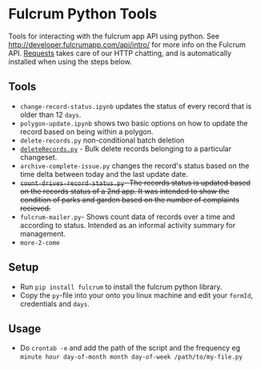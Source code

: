 # Fulcrum Python Tools

Tools for interacting with the fulcrum app API using python. See http://developer.fulcrumapp.com/api/intro/ for more info on the Fulcrum API. [Requests](http://docs.python-requests.org/en/latest/) takes care of our HTTP chatting, and is automatically installed when using the steps below.

## Tools

* `change-record-status.ipynb` updates the status of every record that is older than 12 `days`.
* `polygon-update.ipynb` shows two basic options on how to update the record based on being within a polygon.  
* `delete-records.py` non-conditional batch deletion  
* [`deleteRecords.py`](https://github.com/timstallmann/py-fulcrum-tools/blob/master/deleteRecords.py) - Bulk delete records belonging to a particular changeset. 
* `archive-complete-issue.py` changes the record's status based on the time delta between today and the last update date.
* ~~`count-drives-record-status.py`- The records status is updated based on the records status of a 2nd app. It was intended to show the condition of parks and garden based on the number of complaints recieved.~~ 
* `fulcrum-mailer.py`- Shows count data of records over a time and according to status. Intended as an informal activity summary for management. 
* `more-2-come`

## Setup

* Run `pip install fulcrum` to install the fulcrum python library.
* Copy the `py`-file into your onto you linux machine and edit your `formId`, credentials and `days`. 

## Usage

* Do `crontab -e` and add the path of the script and the frequency eg `minute hour day-of-month month day-of-week /path/to/my-file.py`


